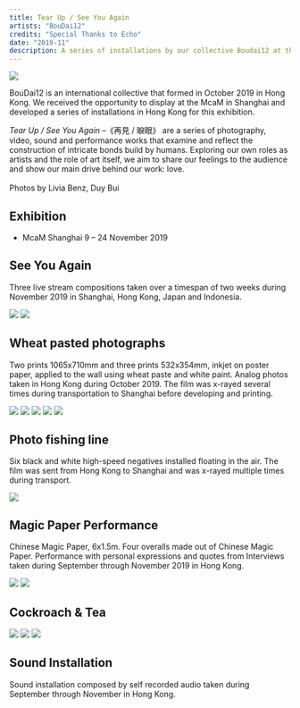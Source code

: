```yaml
---
title: Tear Up / See You Again
artists: "BouDai12"
credits: "Special Thanks to Echo"
date: "2019-11"
description: A series of installations by our collective Boudai12 at the Ming Contemporary Art Museum in Shanghai
---
```

<div class="medium">

![](./tearupseeyouagain-14.jpg)

</div>

BouDai12 is an international collective that formed in October 2019 in Hong Kong.
We received the opportunity to display at the McaM in Shanghai and developed a series of installations in Hong Kong for this exhibition.

_Tear Up / See You Again_ –《再見 / 睙眼》 are a series of photography, video, sound and performance works that examine and reflect the construction of intricate bonds build by humans. Exploring our own roles as artists and the role of art itself, we aim to share our feelings to the audience and show our main drive behind our work: love.
<br>
<br>
Photos by Livia Benz, Duy Bui

## Exhibition
- McaM Shanghai 9 – 24 November 2019

## See You Again
Three live stream compositions taken over a timespan of two weeks during November 2019 in Shanghai, Hong Kong, Japan and Indonesia.


<div class="full">

![](./tearupseeyouagain-1.jpg)
![](./tearupseeyouagain-2.jpg)

</div>

## Wheat pasted photographs
Two prints 1065x710mm and three prints 532x354mm, inkjet on poster paper, applied to the wall using wheat paste and white paint. Analog photos taken in Hong Kong during October 2019. The film was x-rayed several times during transportation to Shanghai before developing and printing.

<div class="full">

![](./tearupseeyouagain-6.jpg)
![](./tearupseeyouagain-4.jpg)
![](./tearupseeyouagain-5.jpg)
![](./tearupseeyouagain-3.jpg)
![](./tearupseeyouagain-7.jpg)

</div>

## Photo fishing line
Six black and white high-speed negatives installed floating in the air. The film was sent from Hong Kong to Shanghai and was x-rayed multiple times during transport.

<div class="full">

![](./tearupseeyouagain-13.jpg)

</div>

## Magic Paper Performance
Chinese Magic Paper, 6x1.5m. Four overalls made out of Chinese Magic Paper. Performance with personal expressions and quotes from Interviews taken during September through November 2019 in Hong Kong.


<div class="full">

![](./tearupseeyouagain-8.jpg)
![](./tearupseeyouagain-9.jpg)

</div>

## Cockroach & Tea

<div class="full">

![](./tearupseeyouagain-10.jpg)
![](./tearupseeyouagain-11.jpg)
![](./tearupseeyouagain-12.jpg)

</div>

## Sound Installation
Sound installation composed by self recorded audio taken during September through November in Hong Kong.

